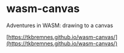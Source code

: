 # wasm-canvas
Adventures in WASM: drawing to a canvas

[https://tkbremnes.github.io/wasm-canvas/](https://tkbremnes.github.io/wasm-canvas/)
